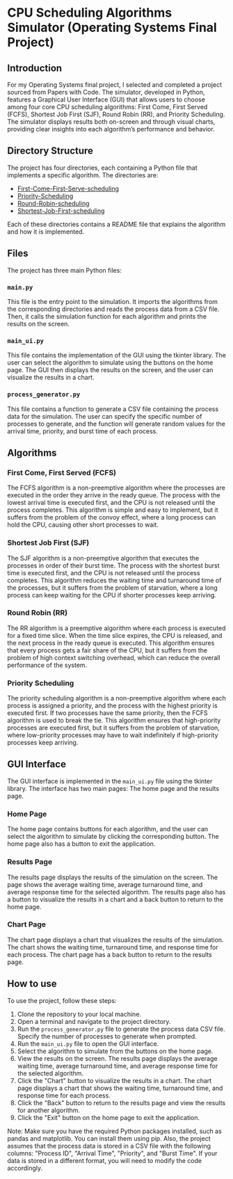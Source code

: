 # CPU Scheduling Algorithms Simulator (Operating Systems Final Project)
## Introduction

For my Operating Systems final project, I selected and completed a project sourced from Papers with Code. The simulator, developed in Python, features a Graphical User Interface (GUI) that allows users to choose among four core CPU scheduling algorithms: First Come, First Served (FCFS), Shortest Job First (SJF), Round Robin (RR), and Priority Scheduling. The simulator displays results both on-screen and through visual charts, providing clear insights into each algorithm’s performance and behavior.

## Directory Structure

The project has four directories, each containing a Python file that implements a specific algorithm. The directories
are:

- [First-Come-First-Serve-scheduling](https://github.com/MojTabaa4/os-scheduling-algorithms/tree/main/First-Come-First-Serve-scheduling)
- [Priority-Scheduling](https://github.com/MojTabaa4/os-scheduling-algorithms/tree/main/Priority-Scheduling)
- [Round-Robin-scheduling](https://github.com/MojTabaa4/os-scheduling-algorithms/tree/main/Round-Robin-scheduling)
- [Shortest-Job-First-scheduling](https://github.com/MojTabaa4/os-scheduling-algorithms/tree/main/Shortest-Job-First-scheduling)

Each of these directories contains a README file that explains the algorithm and how it is implemented.

## Files

The project has three main Python files:

### `main.py`

This file is the entry point to the simulation. It imports the algorithms from the corresponding directories and reads
the process data from a CSV file. Then, it calls the simulation function for each algorithm and prints the results on
the screen.

### `main_ui.py`

This file contains the implementation of the GUI using the tkinter library. The user can select the algorithm
to simulate using the buttons on the home page. The GUI then displays the results on the screen, and the user can
visualize the results in a chart.

### `process_generator.py`

This file contains a function to generate a CSV file containing the process data for the simulation. The user can specify
the specific number of processes to generate, and the function will generate random values for the arrival time, priority, and
burst time of each process.

## Algorithms

### First Come, First Served (FCFS)

The FCFS algorithm is a non-preemptive algorithm where the processes are executed in the order they arrive in the ready
queue. The process with the lowest arrival time is executed first, and the CPU is not released until the process
completes. This algorithm is simple and easy to implement, but it suffers from the problem of the convoy effect, where a
long process can hold the CPU, causing other short processes to wait.

### Shortest Job First (SJF)

The SJF algorithm is a non-preemptive algorithm that executes the processes in order of their burst time. The
process with the shortest burst time is executed first, and the CPU is not released until the process completes. This
algorithm reduces the waiting time and turnaround time of the processes, but it suffers from the problem of starvation,
where a long process can keep waiting for the CPU if shorter processes keep arriving.

### Round Robin (RR)

The RR algorithm is a preemptive algorithm where each process is executed for a fixed time slice. When the time slice
expires, the CPU is released, and the next process in the ready queue is executed. This algorithm ensures that every
process gets a fair share of the CPU, but it suffers from the problem of high context switching overhead, which can
reduce the overall performance of the system.

### Priority Scheduling

The priority scheduling algorithm is a non-preemptive algorithm where each process is assigned a priority, and the
process with the highest priority is executed first. If two processes have the same priority, then the FCFS algorithm is
used to break the tie. This algorithm ensures that high-priority processes are executed first, but it suffers from the
problem of starvation, where low-priority processes may have to wait indefinitely if high-priority processes keep
arriving.

## GUI Interface

The GUI interface is implemented in the `main_ui.py` file using the tkinter library. The interface has two main pages:
The home page and the results page.

### Home Page

The home page contains buttons for each algorithm, and the user can select the algorithm to simulate by clicking the
corresponding button. The home page also has a button to exit the application.

### Results Page

The results page displays the results of the simulation on the screen. The page shows the average waiting time, average
turnaround time, and average response time for the selected algorithm. The results page also has a button to visualize
the results in a chart and a back button to return to the home page.

### Chart Page

The chart page displays a chart that visualizes the results of the simulation. The chart shows the waiting time,
turnaround time, and response time for each process. The chart page has a back button to return to the results page.

## How to use

To use the project, follow these steps:

1. Clone the repository to your local machine.
2. Open a terminal and navigate to the project directory.
3. Run the `process_generator.py` file to generate the process data CSV file. Specify the number of processes to
   generate when prompted.
4. Run the `main_ui.py` file to open the GUI interface.
5. Select the algorithm to simulate from the buttons on the home page.
6. View the results on the screen. The results page displays the average waiting time, average turnaround time, and
   average response time for the selected algorithm.
7. Click the "Chart" button to visualize the results in a chart. The chart page displays a chart that shows the waiting
   time, turnaround time, and response time for each process.
8. Click the "Back" button to return to the results page and view the results for another algorithm.
9. Click the "Exit" button on the home page to exit the application.

Note: Make sure you have the required Python packages installed, such as pandas and matplotlib. You can install them
using pip. Also, the project assumes that the process data is stored in a CSV file with the following columns: "Process
ID", "Arrival Time", "Priority", and "Burst Time". If your data is stored in a different format, you will need to modify
the code accordingly.
